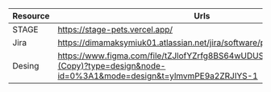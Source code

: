 | Resource | Urls                                                                                                                  |
| -------- | --------------------------------------------------------------------------------------------------------------------- |
| STAGE    | [https://stage-pets.vercel.app/ ](https://pets-sigma-wheat.vercel.app/)                                                                                           |
| Jira     | https://dimamaksymiuk01.atlassian.net/jira/software/projects/PET/boards/1                                               |
| Desing   | https://www.figma.com/file/tZJlofYZrfg8BS64wUDUSt/Bootcamp-2023-(Copy)?type=design&node-id=0%3A1&mode=design&t=ylmvmPE9a2ZRJIYS-1 |
